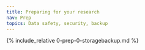 ```yaml
---
title: Preparing for your research
nav: Prep
topics: Data safety, security, backup
---
```


<!--
{% include figure.html img="ch-preparation.png" alt="A boy and his tiger prepare to embark on their journey" caption="Preparing to embark" width="75%" %}
-->
{% include_relative 0-prep-0-storagebackup.md %}

